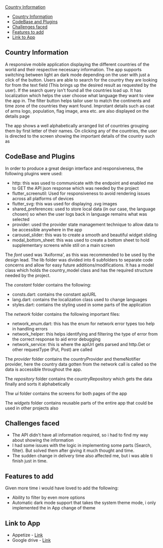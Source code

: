 [Country Information](#country-information)
- [Country Information](#country-information)
- [CodeBase and Plugins](#codebase-and-plugins)
- [Challenges faced](#challenges-faced)
- [Features to add](#features-to-add)
- [Link to App](#link-to-app)

## Country Information

A responsive mobile application displaying the different countries of the world and their respective necessary information.
The app supports switching between light an dark mode depending on the user with just a click of the button. Users are able to search for the country they are looking for from the text field (This brings up the desired result as requested by the user). If the search query isn't found all the countries load up.
It has localization which helps the user choose what language they want to view the app in. The filter button helps 
tailor user to match the continents and time zone of the countries they want found. Improtant details such as coat of arms logo, population, flag image, area etc. are also displayed on the details page


The app shows a well alphabetically arranged list of countries grouping them by first letter of their names. On clicking any of the countries, the 
user is directed to the screen showing the important details of the country such as 
## CodeBase and Plugins

In order to produce a great design interface and responsiveness, the following plugins were used:

- http: this was used to communicate with the endpoint and enabled me to GET the API json response which was needed by the project
- flutter_screenutil: Used for responsiveness to avoid rendering issues across all platforms of devices
- flutter_svg: this was used for displaying .svg images
- shared_preferences: used to store local data (in our case, the language chosen) so when the user logs back in language remains what was selected
- provider: used the provider state management technique to allow data to be accessible anywhere in the app
- carousel_slider: this was to create a smooth and beautiful widget sliding 
- modal_bottom_sheet: this was used to create a bottom sheet to hold supplementary screens while still on a main screen

The *font* used was 'Axiforma', as this was recommended to be used by the design lead. The lib folder was divided into 6 subfolders to separate
code concerns and allow for easy future additions/modifications.
It has a model class which holds the country_model class and has the required structure needed by the project.

The *constant* folder contains the following:
- consts.dart: contains the constant apiURL
- lang.dart: contains the localization class used to change languages
- styles.dart: contains the styling used in some parts of the application

The *network* folder contains the following important files:
- network_enum.dart: this has the enum for network error types too help in handling errors
- network_helper: this helps identifying and filtering the type of error from the correct response to aid error debugging
- network_service: this is where the apiUrl gets parsed and http.Get or other requestType (Put, Post) are called

The *provider* folder contains the countryProvider and themeNotifier provider, here the country data gotten from the network call 
is called so the data is accessible throughout the app.

The *repository* folder contains the countryRepository which gets the data finally and sorts it alphabetically

Thw *ui* folder contains the screens for both pages of the app

The *widgets* folder contains reusable parts of the entire app that could be used in other projects also


## Challenges faced

- The API didn't have all information required, so i had to find my way about showing the information
- I had some issues with the logic in implementing some parts (Search, filter). But solved them after giving it much thought and time.
- The sudden change in delivery time also affected me, but i was able ti finish just in time.


## Features to add

Given more time i would have loved to add the following:
- Ability to filter by even more options
- Automatic dark mode support that takes the system theme mode, i only implemented the in App change of theme


## Link to App

- Appetize - [Link](https://appetize.io/app/hyg4p6gbg6kwovs2vps4gkjacy)
- Google drive - [Link](https://drive.google.com/file/d/1oBBP4Qjj2VJZUeZtwvhe2g-bevOaXH2G/view?usp=share_link)